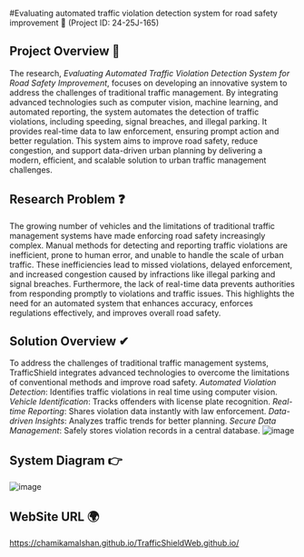 #Evaluating automated traffic violation detection system for road safety improvement 🚦
(Project ID: 24-25J-165)

## Project Overview 🚦

The research, *Evaluating Automated Traffic Violation Detection System for Road Safety Improvement*, focuses on developing an innovative system to address the challenges of traditional traffic management. By integrating advanced technologies such as computer vision, machine learning, and automated reporting, the system automates the detection of traffic violations, including speeding, signal breaches, and illegal parking. It provides real-time data to law enforcement, ensuring prompt action and better regulation. This system aims to improve road safety, reduce congestion, and support data-driven urban planning by delivering a modern, efficient, and scalable solution to urban traffic management challenges.

## Research Problem ❓

The growing number of vehicles and the limitations of traditional traffic management systems have made enforcing road safety increasingly complex. Manual methods for detecting and reporting traffic violations are inefficient, prone to human error, and unable to handle the scale of urban traffic. These inefficiencies lead to missed violations, delayed enforcement, and increased congestion caused by infractions like illegal parking and signal breaches. Furthermore, the lack of real-time data prevents authorities from responding promptly to violations and traffic issues. This highlights the need for an automated system that enhances accuracy, enforces regulations effectively, and improves overall road safety.

## Solution Overview ✔

To address the challenges of traditional traffic management systems, TrafficShield integrates advanced technologies to overcome the limitations of conventional methods and improve road safety.
*Automated Violation Detection*: Identifies traffic violations in real time using computer vision.
*Vehicle Identification*: Tracks offenders with license plate recognition.
*Real-time Reporting*: Shares violation data instantly with law enforcement.
*Data-driven Insights*: Analyzes traffic trends for better planning.
*Secure Data Management*: Safely stores violation records in a central database.
![image](https://github.com/user-attachments/assets/eaae21c5-80c9-4dc1-bb5d-74cdd1e610e8)

## System Diagram 👉
![image](https://github.com/user-attachments/assets/4201ce15-3f3b-4fbe-bba8-50684b3cc4d8)


## WebSite URL  🌍
https://chamikamalshan.github.io/TrafficShieldWeb.github.io/
